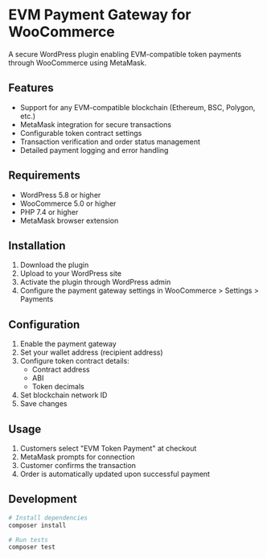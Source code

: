 # EVM Payment Gateway for WooCommerce

A secure WordPress plugin enabling EVM-compatible token payments through WooCommerce using MetaMask.

## Features

- Support for any EVM-compatible blockchain (Ethereum, BSC, Polygon, etc.)
- MetaMask integration for secure transactions
- Configurable token contract settings
- Transaction verification and order status management
- Detailed payment logging and error handling

## Requirements

- WordPress 5.8 or higher
- WooCommerce 5.0 or higher
- PHP 7.4 or higher
- MetaMask browser extension

## Installation

1. Download the plugin
2. Upload to your WordPress site
3. Activate the plugin through WordPress admin
4. Configure the payment gateway settings in WooCommerce > Settings > Payments

## Configuration

1. Enable the payment gateway
2. Set your wallet address (recipient address)
3. Configure token contract details:
   - Contract address
   - ABI
   - Token decimals
4. Set blockchain network ID
5. Save changes

## Usage

1. Customers select "EVM Token Payment" at checkout
2. MetaMask prompts for connection
3. Customer confirms the transaction
4. Order is automatically updated upon successful payment

## Development

```bash
# Install dependencies
composer install

# Run tests
composer test
